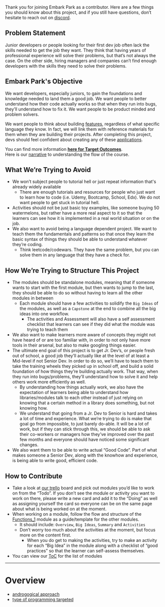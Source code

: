 Thank you for joining Embark Park as a contributor. Here are a few things you should know about this project, and if you still have questions, don’t hesitate to reach out on [discord](https://discordapp.com/channels/934598444629241916/934598444629241919).  

## Problem Statement
Junior developers or people looking for their first dev job often lack the skills needed to get the job they want. They think that having years of professional experience will solve their problems, but that’s not always the case. On the other side, hiring managers and companies can’t find enough developers with the skills they need to solve their problems.  

## Embark Park's Objective
We want developers, especially juniors, to gain the foundations and knowledge needed to land them a good job. We want people to better understand how their code actually works so that when they run into bugs, they’ll understand how to fix it. We want people to be product minded and problem solvers.  

We want people to think about building [features](./resources/feature_primitives.md), regardless of what specific language they know. In fact, we will link them with reference materials for them when they are building their projects. After completing this project, devs should feel confident about creating any of these [applications](./resources/app_types.md).

You can find more information **[here for Target Outcomes](./meta/target_outcomes.md)**.  
Here is our [narrative](./structure/toc_narrative.md) to understanding the flow of the course.

## What We’re Trying to Avoid
* We won’t subject people to tutorial hell or just repeat information that's already widely available  
  * There are enough tutorials and resources for people who just want to learn how to code (i.e. Udemy, Bootcamp, School, Edx). We do not want people to get stuck in tutorial hell.
* Activities should not be just basic toy examples, like someone buying 50 watermelons, but rather have a more real aspect to it so that the learners can see how it is implemented in a real world situation or on the job.
* We also want to avoid being a language dependent project. We want to teach them the fundamentals and patterns so that once they learn the basic syntax of things they should be able to understand whatever they’re coding.  
  * Think leetcode/codewars. They have the same problem, but you can solve them in any language that they have a check for.

## How We’re Trying to Structure This Project
* The modules should be standalone modules, meaning that if someone wants to start with the first module, but then wants to jump to the last, they should be able to do so without having to learn all the other modules in between
  * Each module should have a few activities to solidify the `Big Ideas` of the modules, as well as a `Capstone` at the end to combine all the big ideas into one workflow.
    * The activities and Assessment will also have a self assessment checklist that learners can see if they did what the module was trying to teach them
* We also want to make learners more aware of concepts they might not have heard of or are too familiar with, in order to not only have more tools in their arsenal, but also to make googling things easier.
* The ultimate end goal of this project is to get Jr. Dev’s, or people fresh out of school, a good job they’ll actually like at the level of at least a Mid-level if not Senior Dev. In order to do so, we’ll have to teach them to take the training wheels they picked up in school off, and build a solid foundation of how things they’re building actually work. That way, when they run into bugs/problems, they’ll understand how to solve it and help others work more efficiently as well.
  * By understanding how things actually work, we also have the expectation of learners being able to understand how libraries/modules talk to each other instead of just relying on knowing that a certain method in a library does something, but not knowing how.
  * We understand that going from a Jr. Dev to Senior is hard and takes a lot of time and experience. What we’re trying to do is make that goal go from impossible, to just barely do-able. It will be a lot of work, but if they can stick through this, we should be able to ask their co-workers or managers how they’ve improved over the past few months and everyone should have noticed some significant changes.
* We also want them to be able to write actual “Good Code”. Part of what makes someone a Senior Dev, along with the knowhow and experience, is being able to write good, efficient code.

## How to Contribute
* Take a look at [our trello](https://trello.com/invite/b/LJFxr2tb/a4da82cd20a82d989ffff6c7950afef6/embark-park) board and pick out modules you’d like to work on from the “Todo”. If you don’t see the module or activity you want to work on there, please write a new card and add it to the “Doing” as well as assigning yourself the card so everyone can be on the same page about what is being worked on at the moment.
* When working on a module, follow the flow and structure of the [Functions_1](./modules/functions_1/overview.md) module as a guide/template for the other modules.
  * It should include: `Overview`, `Big Ideas`, `Summary` and `Activities`
  * Don’t worry too much about the activities at the moment, but focus more on the content first.
    * When you do get to making the activities, try to make an activity for each “Big Idea” in the module along with a checklist of “good practices” so that the learner can self-assess themselves.
* You can view our [ToC](./toc.md) for the list of modules

---
# Overview

* [androgogical approach](./meta/androgogical_approach.md)
* [type of programming targeted](./meta/type_of_programming.md)
